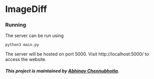 # ImageDiff

### Running

The server can be run using

    python3 main.py

The server will be hosted on port 5000. Visit http://localhost:5000/ to access the website.

##### This project is  maintained by [Abhinav Chennubhotla](https://github.com/PhoenixFlame101).
